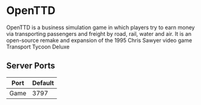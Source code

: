 # OpenTTD

OpenTTD is a business simulation game in which players try to earn money via transporting passengers and freight by road, rail, water and air. It is an open-source remake and expansion of the 1995 Chris Sawyer video game Transport Tycoon Deluxe

## Server Ports

| Port    | Default |
|---------|---------|
| Game    | 3797    |
